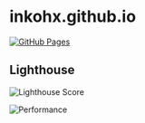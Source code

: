# inkohx.github.io

[![GitHub Pages](https://github.com/InkoHX/inkohx.github.io/actions/workflows/gh-pages.yml/badge.svg)](https://github.com/InkoHX/inkohx.github.io/actions/workflows/gh-pages.yml)

## Lighthouse

![Lighthouse Score](https://i.imgur.com/ktH11sY.png)

![Performance](https://i.imgur.com/2aic6wV.png)
